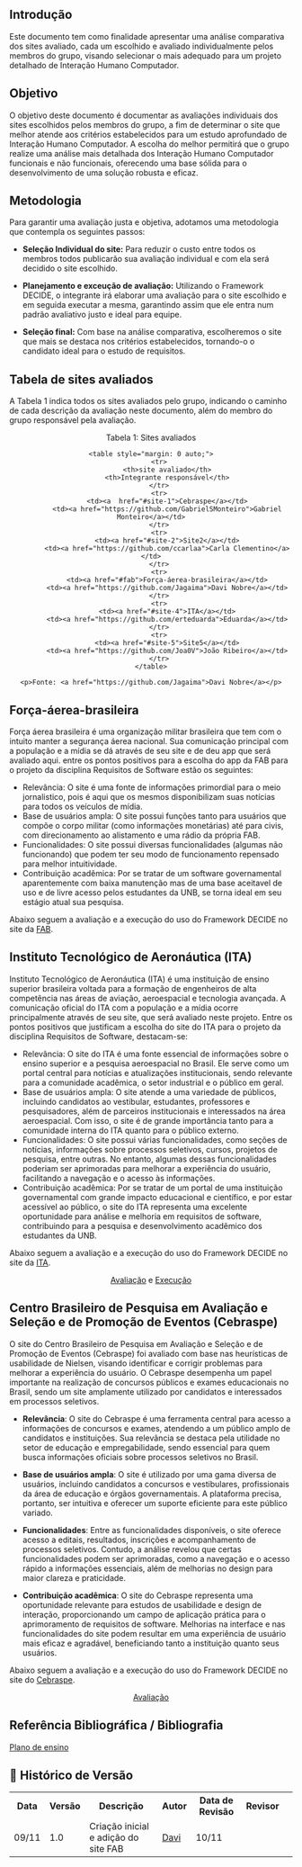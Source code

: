 ## Introdução
Este documento tem como finalidade apresentar uma análise comparativa dos sites avaliado, cada um escolhido e avaliado individualmente pelos membros do grupo, visando selecionar o mais adequado para um projeto detalhado de Interação Humano Computador. 

## Objetivo
O objetivo deste documento é documentar as avaliações individuais dos sites escolhidos pelos membros do grupo, a fim de determinar o site que melhor atende aos critérios estabelecidos para um estudo aprofundado de Interação Humano Computador. A escolha do melhor permitirá que o grupo realize uma análise mais detalhada dos Interação Humano Computador funcionais e não funcionais, oferecendo uma base sólida para o desenvolvimento de uma solução robusta e eficaz.

## Metodologia
Para garantir uma avaliação justa e objetiva, adotamos uma metodologia que contempla os seguintes passos:

- **Seleção Individual do site:** Para reduzir o custo entre todos os membros todos publicarão sua avaliação individual e com ela será decidido o site escolhido. 

- **Planejamento e exceução de avaliação:** Utilizando o Framework DECIDE, o integrante irá elaborar uma avaliação para o site escolhido e em seguida executar a mesma, garantindo assim que ele entra num padrão avaliativo justo e ideal para equipe. 

- **Seleção final:** Com base na análise comparativa, escolheremos o site que mais se destaca nos critérios estabelecidos, tornando-o o candidato ideal para o estudo de requisitos.


## Tabela de sites avaliados
A Tabela 1 indica todos os sites avaliados pelo grupo, indicando o caminho de cada descrição da avaliação neste documento, além do membro do grupo responsável pela avaliação.

<div style="text-align: center;">
    <p>Tabela 1: Sites avaliados</p>

    <table style="margin: 0 auto;">
        <tr>
            <th>site avaliado</th>
            <th>Integrante responsável</th>
        </tr>
        <tr>
            <td><a  href="#site-1">Cebraspe</a></td>
            <td><a href="https://github.com/GabrielSMonteiro">Gabriel Monteiro</a></td>
        </tr>
        <tr>
            <td><a href="#site-2">Site2</a></td>
            <td><a href="https://github.com/ccarlaa">Carla Clementino</a></td>
        </tr>
        <tr>
            <td><a href="#fab">Força-áerea-brasileira</a></td>
            <td><a href="https://github.com/Jagaima">Davi Nobre</a></td>
        </tr>
        <tr>
            <td><a href="#site-4">ITA</a></td>
            <td><a href="https://github.com/erteduarda">Eduarda</a></td>
        </tr>
        <tr>
            <td><a href="#site-5">Site5</a></td>
            <td><a href="https://github.com/Joa0V">João Ribeiro</a></td>
        </tr>
    </table>

    <p>Fonte: <a href="https://github.com/Jagaima">Davi Nobre</a></p>
</div>



## Força-áerea-brasileira
Força áerea brasileira é uma organização militar brasileira que tem com o intuito manter a segurança áerea nacional. Sua comunicação principal com a população e a mídia se dá através de seu site e de deu app que será avaliado aqui. entre os pontos positivos para a escolha do app da FAB para o projeto da disciplina Requisitos de Software estão os seguintes:

- Relevância: O site é uma fonte de informações primordial para o meio jornalistico, pois é aqui que os mesmos disponibilizam suas notícias para todos os veículos de mídia. 
- Base de usuários ampla: O site possui funções tanto para usuários que compõe o corpo militar (como informações monetárias) até para civis, com direcionamento ao alistamento e uma rádio da própria FAB.
- Funcionalidades: O site possui diversas funcionalidades (algumas não funcionando) que podem ter seu modo de funcionamento repensado para melhor intuitividade. 
- Contribuição acadêmica: Por se tratar de um software governamental aparentemente com baixa manutenção mas de uma base aceitavel de uso e de livre acesso pelos estudantes da UNB, se torna ideal em seu estágio atual sua pesquisa. 

Abaixo seguem a avaliação e a execução do uso do Framework DECIDE no site da [FAB](https://www.fab.mil.br/index.php).

## Instituto Tecnológico de Aeronáutica (ITA)
Instituto Tecnológico de Aeronáutica (ITA) é uma instituição de ensino superior brasileira voltada para a formação de engenheiros de alta competência nas áreas de aviação, aeroespacial e tecnologia avançada. A comunicação oficial do ITA com a população e a mídia ocorre principalmente através de seu site, que será avaliado neste projeto. Entre os pontos positivos que justificam a escolha do site do ITA para o projeto da disciplina Requisitos de Software, destacam-se:

- Relevância: O site do ITA é uma fonte essencial de informações sobre o ensino superior e a pesquisa aeroespacial no Brasil. Ele serve como um portal central para notícias e atualizações institucionais, sendo relevante para a comunidade acadêmica, o setor industrial e o público em geral.
- Base de usuários ampla: O site atende a uma variedade de públicos, incluindo candidatos ao vestibular, estudantes, professores e pesquisadores, além de parceiros institucionais e interessados na área aeroespacial. Com isso, o site é de grande importância tanto para a comunidade interna do ITA quanto para o público externo.
- Funcionalidades: O site possui várias funcionalidades, como seções de notícias, informações sobre processos seletivos, cursos, projetos de pesquisa, entre outras. No entanto, algumas dessas funcionalidades poderiam ser aprimoradas para melhorar a experiência do usuário, facilitando a navegação e o acesso às informações.
- Contribuição acadêmica: Por se tratar de um portal de uma instituição governamental com grande impacto educacional e científico, e por estar acessível ao público, o site do ITA representa uma excelente oportunidade para análise e melhoria em requisitos de software, contribuindo para a pesquisa e desenvolvimento acadêmico dos estudantes da UNB.
  
Abaixo seguem a avaliação e a execução do uso do Framework DECIDE no site da [ITA](http://ita.br).

<div align="center">                                                                        
    <a href="../../assets/avaliacao_ita.pdf" target="_blank">Avaliação</a>     
    e
    <a href="../../assets/execucao_ita.pdf" target="_blank">Execução</a>
</div>

## Centro Brasileiro de Pesquisa em Avaliação e Seleção e de Promoção de Eventos (Cebraspe)
O site do Centro Brasileiro de Pesquisa em Avaliação e Seleção e de Promoção de Eventos (Cebraspe) foi avaliado com base nas heurísticas de usabilidade de Nielsen, visando identificar e corrigir problemas para melhorar a experiência do usuário. O Cebraspe desempenha um papel importante na realização de concursos públicos e exames educacionais no Brasil, sendo um site amplamente utilizado por candidatos e interessados em processos seletivos.

- **Relevância**: O site do Cebraspe é uma ferramenta central para acesso a informações de concursos e exames, atendendo a um público amplo de candidatos e instituições. Sua relevância se destaca pela utilidade no setor de educação e empregabilidade, sendo essencial para quem busca informações oficiais sobre processos seletivos no Brasil.
  
- **Base de usuários ampla**: O site é utilizado por uma gama diversa de usuários, incluindo candidatos a concursos e vestibulares, profissionais da área de educação e órgãos governamentais. A plataforma precisa, portanto, ser intuitiva e oferecer um suporte eficiente para este público variado.

- **Funcionalidades**: Entre as funcionalidades disponíveis, o site oferece acesso a editais, resultados, inscrições e acompanhamento de processos seletivos. Contudo, a análise revelou que certas funcionalidades podem ser aprimoradas, como a navegação e o acesso rápido a informações essenciais, além de melhorias no design para maior clareza e praticidade.

- **Contribuição acadêmica**: O site do Cebraspe representa uma oportunidade relevante para estudos de usabilidade e design de interação, proporcionando um campo de aplicação prática para o aprimoramento de requisitos de software. Melhorias na interface e nas funcionalidades do site podem resultar em uma experiência de usuário mais eficaz e agradável, beneficiando tanto a instituição quanto seus usuários.

Abaixo seguem a avaliação e a execução do uso do Framework DECIDE no site do [Cebraspe](https://www.cebraspe.org.br/).

<div align="center">                                                                        
    <a href="../../assets/AvaliacaoCebraspe.pdf" target="_blank">Avaliação</a>
    </div>

## Referência Bibliográfica / Bibliografia
[Plano de ensino](https://aprender3.unb.br/pluginfile.php/2972625/mod_resource/content/56/Plano_de_Ensino%20FIHC%20022024%20Turma%2001%20v1.pdf)
<a id="c1"></a>

## :round_pushpin: Histórico de Versão 
<div align="center">
    <table style="margin: auto;">
        <tr>
            <th>Data</th>
            <th>Versão</th>
            <th>Descrição</th>
            <th>Autor</th>
            <th>Data de Revisão</th>
            <th>Revisor</th>
        </tr>
        <tr>
            <td>09/11</td>
            <td>1.0</td>
            <td>Criação inicial e adição do site FAB</td>
            <td><a href="https://github.com/Jagaima">Davi</a></td>
            <td>10/11</td>
            <td><a</a></td>
            <td><a></a></td>
         </tr>    
        </table>
    </div>